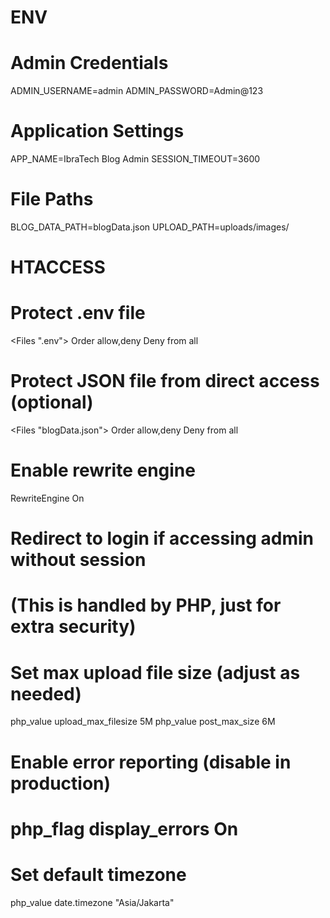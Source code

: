 # ENV

# Admin Credentials
ADMIN_USERNAME=admin
ADMIN_PASSWORD=Admin@123

# Application Settings
APP_NAME=IbraTech Blog Admin
SESSION_TIMEOUT=3600

# File Paths
BLOG_DATA_PATH=blogData.json
UPLOAD_PATH=uploads/images/



# HTACCESS
# Protect .env file
<Files ".env">
    Order allow,deny
    Deny from all
</Files>

# Protect JSON file from direct access (optional)
<Files "blogData.json">
    Order allow,deny
    Deny from all
</Files>

# Enable rewrite engine
RewriteEngine On

# Redirect to login if accessing admin without session
# (This is handled by PHP, just for extra security)

# Set max upload file size (adjust as needed)
php_value upload_max_filesize 5M
php_value post_max_size 6M

# Enable error reporting (disable in production)
# php_flag display_errors On

# Set default timezone
php_value date.timezone "Asia/Jakarta"